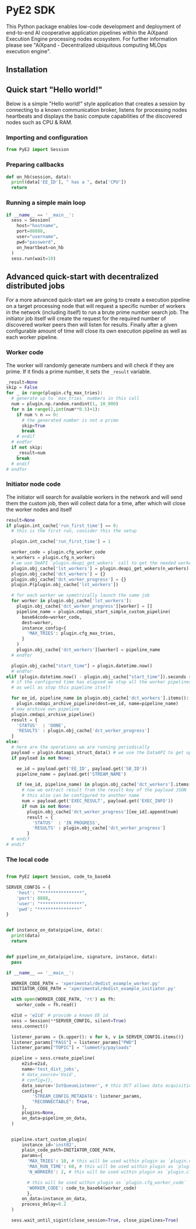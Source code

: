 # PyE2 SDK

This Python package enables low-code development and deployment of end-to-end AI cooperative application pipelines within the AiXpand Execution Engine processing nodes ecosystem. For further information please see "AiXpand - Decentralized ubiquitous computing MLOps execution engine".

## Installation

## Quick start "Hello world!"

Below is a simple "Hello world!" style application that creates a session by connecting to a known communication broker, listens for processing nodes heartbeats and displays the basic compute capabilities of the discovered nodes such as CPU & RAM.

### Importing and configuration

```python
from PyE2 import Session
```

### Preparing callbacks

```python
def on_hb(session, data):
  print(data['EE_ID'], " has a ", data['CPU'])
  return
```

### Running a simple main loop

```python
if __name__ == '__main__':
  sess = Session(
    host="hostname",
    port=88888,
    user="username",
    pwd="password",
    on_heartbeat=on_hb
  )
  sess.run(wait=10)
```

## Advanced quick-start with decentralized distributed jobs

For a more advanced quick-start we are going to create a execution pipeline on a target processing node that will request a specific number of workers in the network (including itself) to run a brute prime number search job.
The initiator job itself will create the request for the required number of discovered worker peers then will listen for results. Finally after a given configurable amount of time will close its own execution pipeline as well as each worker pipeline.

### Worker code

The worker will randomly generate numbers and will check if they are prime. If it finds a prime number, it sets the `_result`
variable.

```python
_result=None
skip = False
for _ in range(plugin.cfg_max_tries):
  # generate up to `max_tries` numbers in this call
  num = plugin.np.random.randint(1, 10_000)
  for n in range(2,int(num**0.5)+1):
    if num % n == 0:
      # the generated number is not a prime
      skip=True
      break
    # endif
  # endfor
  if not skip:
    _result=num
    break
  # endif
# endfor
```

### Initiator node code

The initiator will search for available workers in the network and will send them the custom job, then will collect data for a time,
after which will close the worker nodes and itself

```python
result=None
if plugin.int_cache['run_first_time'] == 0:
  # this is the first run, consider this the setup

  plugin.int_cache['run_first_time'] = 1

  worker_code = plugin.cfg_worker_code
  n_workers = plugin.cfg_n_workers
  # we use DeAPI `plugin.deapi_get_wokers` call to get the needed workers
  plugin.obj_cache['lst_workers'] = plugin.deapi_get_wokers(n_workers)
  plugin.obj_cache['dct_workers'] = {}
  plugin.obj_cache['dct_worker_progress'] = {}
  plugin.P(plugin.obj_cache['lst_workers'])

  # for each worker we symetrically launch the same job
  for worker in plugin.obj_cache['lst_workers']:
    plugin.obj_cache['dct_worker_progress'][worker] = []
    pipeline_name = plugin.cmdapi_start_simple_custom_pipeline(
      base64code=worker_code,
      dest=worker,
      instance_config={
        'MAX_TRIES': plugin.cfg_max_tries,
      }
    )
    plugin.obj_cache['dct_workers'][worker] = pipeline_name
  # endfor

  plugin.obj_cache["start_time"] = plugin.datetime.now()
  # endfor
elif (plugin.datetime.now() - plugin.obj_cache["start_time"]).seconds > plugin.cfg_max_run_time:
  # if the configured time has elapsed we stop all the worker pipelines
  # as well as stop this pipeline itself

  for ee_id, pipeline_name in plugin.obj_cache['dct_workers'].items():
    plugin.cmdapi_archive_pipeline(dest=ee_id, name=pipeline_name)
  # now archive own pipeline
  plugin.cmdapi_archive_pipeline()
  result = {
    'STATUS'  : 'DONE',
    'RESULTS' : plugin.obj_cache['dct_worker_progress']
  }
else:
  # here are the operations we are running periodically
  payload = plugin.dataapi_struct_data() # we use the DataAPI to get upstream data
  if payload is not None:

    ee_id = payload.get('EE_ID', payload.get('SB_ID'))
    pipeline_name = payload.get('STREAM_NAME')

    if (ee_id, pipeline_name) in plugin.obj_cache['dct_workers'].items():
      # now we extract result from the result key of the payload JSON
      # this also can be configured to another name
      num = payload.get('EXEC_RESULT', payload.get('EXEC_INFO'))
      if num is not None:
        plugin.obj_cache['dct_worker_progress'][ee_id].append(num)
        result = {
          'STATUS'  : 'IN_PROGRESS',
          'RESULTS' : plugin.obj_cache['dct_worker_progress']
        }
  # endif
# endif
```

### The local code

```python

from PyE2 import Session, code_to_base64

SERVER_CONFIG = {
    'host': "****************",
    'port': 8888,
    'user': "****************",
    'pwd': "****************"
}


def instance_on_data(pipeline, data):
  print(data)
  return


def pipeline_on_data(pipeline, signature, instance, data):
  pass

if __name__ == '__main__':

  WORKER_CODE_PATH = 'xperimental/dedist_example_worker.py'
  INITIATOR_CODE_PATH = 'xperimental/dedist_example_initiator.py'

  with open(WORKER_CODE_PATH, 'rt') as fh:
    worker_code = fh.read()

  e2id = 'e2id' # provide a known EE id
  sess = Session(**SERVER_CONFIG, silent=True)
  sess.connect()

  listener_params = {k.upper(): v for k, v in SERVER_CONFIG.items()}
  listener_params["PASS"] = listener_params["PWD"]
  listener_params["TOPIC"] = "lummetry/payloads"

  pipeline = sess.create_pipeline(
      e2id=e2id,
      name='test_dist_jobs',
      # data_source='Void',
      # config={},
      data_source='IotQueueListener', # this DCT allows data acquisition from MQTT brokers
      config={
          'STREAM_CONFIG_METADATA': listener_params,
          "RECONNECTABLE": True,
      },
      plugins=None,
      on_data=pipeline_on_data,
  )


  pipeline.start_custom_plugin(
      instance_id='inst02',
      plain_code_path=INITIATOR_CODE_PATH,
      params={
        'MAX_TRIES': 10, # this will be used within plugin as `plugin.cfg_max_tries`
        'MAX_RUN_TIME': 60, # this will be used within plugin as `plugin.cfg_max_run_time`
        'N_WORKERS': 2, # this will be used within plugin as `plugin.cfg_n_workers`

        # this will be used within plugin as `plugin.cfg_worker_code`
        'WORKER_CODE': code_to_base64(worker_code)
        },
      on_data=instance_on_data,
      process_delay=0.2
  )

  sess.wait_until_sigint(close_session=True, close_pipelines=True)

```

